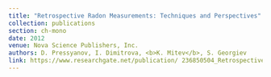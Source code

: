```yaml
---
title: "Retrospective Radon Measurements: Techniques and Perspectives"
collection: publications
section: ch-mono
date: 2012
venue: Nova Science Publishers, Inc.
authors: D. Pressyanov, I. Dimitrova, <b>K. Mitev</b>, S. Georgiev
link: https://www.researchgate.net/publication/ 236850504_Retrospective_radon_measurements_Techniques_and_perspectives
---
```

